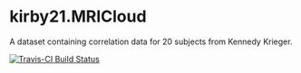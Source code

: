 # kirby21.MRICloud
A dataset containing correlation data for 20 subjects from Kennedy Krieger.

[![Travis-CI Build Status](https://travis-ci.org/adigherman/kirby21.mricloud.svg?branch=master)](https://travis-ci.org/adigherman/kirby21.mricloud)